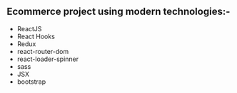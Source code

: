 ## Ecommerce project using modern technologies:-

- ReactJS
- React Hooks
- Redux
- react-router-dom
- react-loader-spinner
- sass
- JSX
- bootstrap
